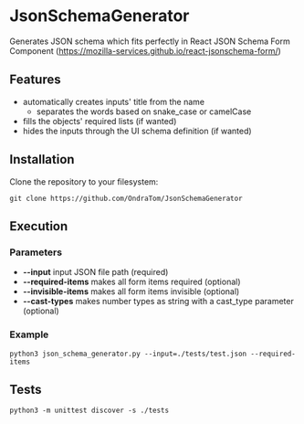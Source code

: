 # JsonSchemaGenerator
Generates JSON schema which fits perfectly in React JSON Schema Form Component (https://mozilla-services.github.io/react-jsonschema-form/)

## Features
- automatically creates inputs' title from the name
    - separates the words based on snake_case or camelCase
- fills the objects' required lists (if wanted)
- hides the inputs through the UI schema definition (if wanted)

## Installation
Clone the repository to your filesystem:
```
git clone https://github.com/OndraTom/JsonSchemaGenerator
```

## Execution
### Parameters
- **--input**  input JSON file path (required)
- **--required-items** makes all form items required (optional)
- **--invisible-items** makes all form items invisible (optional)
- **--cast-types** makes number types as string with a cast_type parameter (optional)

### Example
```
python3 json_schema_generator.py --input=./tests/test.json --required-items
```

## Tests
```
python3 -m unittest discover -s ./tests
```